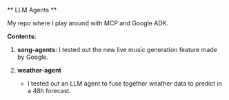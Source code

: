 ** LLM Agents **

My repo where I play around with MCP and Google ADK.

**Contents:**

1.  **song-agents:** 
    I tested out the new live music generation feature made by Google.

2.  **weather-agent**
    * I tested out an LLM agent to fuse together weather data to predict in a 48h forecast.

